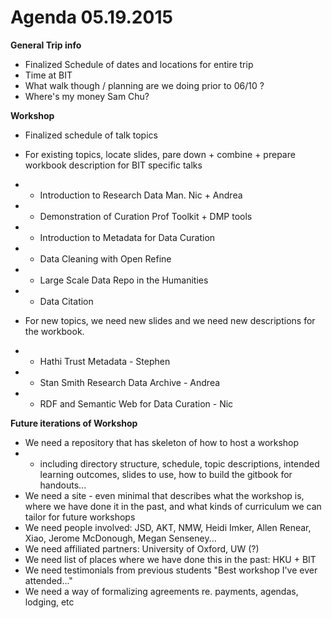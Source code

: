 # Agenda 05.19.2015

**General Trip info**

- Finalized Schedule of dates and locations for entire trip
- Time at BIT
- What walk though / planning are we doing prior to 06/10 ? 
- Where's my money Sam Chu? 

**Workshop**

- Finalized schedule of talk topics
- For existing topics, locate slides, pare down + combine + prepare workbook description for BIT specific talks 

- - Introduction to Research Data Man. Nic + Andrea
- - Demonstration of Curation Prof Toolkit + DMP tools
- - Introduction to Metadata for Data Curation
- - Data Cleaning with Open Refine
- - Large Scale Data Repo in the Humanities
- - Data Citation 

- For new topics, we need new slides and we need new descriptions for the workbook.

- - Hathi Trust Metadata - Stephen
- - Stan Smith Research Data Archive - Andrea 
- - RDF and Semantic Web for Data Curation - Nic

**Future iterations of Workshop**

- We need a repository that has skeleton of how to host a workshop
- - including directory structure, schedule, topic descriptions, intended learning outcomes, slides to use, how to build the gitbook for handouts...
- We need a site - even minimal that describes what the workshop is, where we have done it in the past, and what kinds of curriculum we can tailor for future workshops
- We need people involved: JSD, AKT, NMW, Heidi Imker, Allen Renear, Xiao, Jerome McDonough, Megan Senseney... 
- We need affiliated partners: University of Oxford, UW (?) 
- We need list of places where we have done this in the past: HKU + BIT
- We need testimonials from previous students "Best workshop I've ever attended..." 
- We need a way of formalizing agreements re. payments, agendas, lodging, etc
